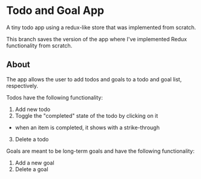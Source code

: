 # Todo and Goal App
A tiny todo app using a redux-like store that was implemented from scratch.

This branch saves the version of the app where I've implemented Redux functionality from scratch.

## About
The app allows the user to add todos and goals to a todo and goal list, respectively.

Todos have the following functionality:
1. Add new todo
2. Toggle the "completed" state of the todo by clicking on it
  * when an item is completed, it shows with a strike-through
3. Delete a todo

Goals are meant to be long-term goals and have the following functionality:
1. Add a new goal
2. Delete a goal
